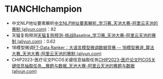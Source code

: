 # TIANCHIchampion

* 中文NLP地址要素解析[中文NLP地址要素解析_学习赛_天池大赛-阿里云天池的赛制 (aliyun.com)](https://tianchi.aliyun.com/competition/entrance/531900?spm=a2c22.12281973.0.0.605a3b74d3mMIC)：82
* 天猫复购预测[天猫复购预测-挑战Baseline_学习赛_天池大赛-阿里云天池的赛制 (aliyun.com)](https://tianchi.aliyun.com/competition/entrance/231576/information)：0.62
* 1B模型微调[FT-Data Ranker：大语言模型微调数据竞赛 -- 1B模型赛道_算法大赛_天池大赛-阿里云天池的赛制 (aliyun.com)](https://tianchi.aliyun.com/competition/entrance/532157?spm=a2c22.12281949.0.0.605a3b74a14flK)
* CHIP2023-医疗论文PICOS关键信息抽取任务[CHIP2023-医疗论文PICOS关键信息抽取任务__赛题与数据_天池大赛-阿里云天池的赛题与数据 (aliyun.com)](https://tianchi.aliyun.com/competition/entrance/532156/information)
